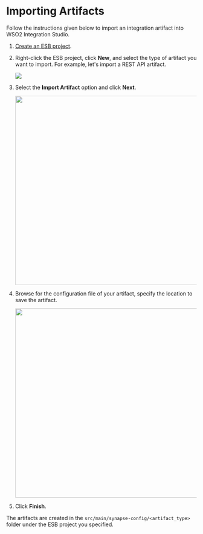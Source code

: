 # Importing Artifacts

Follow the instructions given below to import an integration artifact into WSO2 Integration Studio.

1.  [Create an ESB project](../../develop/creating-projects).
2.	Right-click the ESB project, click **New**, and select the type of artifact you want to import. For example, let's import a REST API artifact.

	<img src="../../assets/img/create_artifacts/new-artifact.png">

3.  Select the **Import Artifact** option and click **Next**.

	<img src="../../assets/img/create_artifacts/select-import-artifact-option.png" width="500">

4.  Browse for the configuration file of your artifact, specify the location to save the artifact.

	<img src="../../assets/img/create_artifacts/select-artifact-file.png" width="500">

5.  Click **Finish**. 

The artifacts are created in the `src/main/synapse-config/<artifact_type>` folder under the ESB project you specified. 

